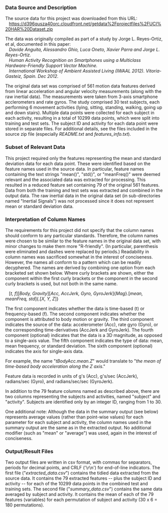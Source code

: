 ### Data Source and Description

The source data for this project was downloaded from this URL:  
&nbsp;&nbsp;&nbsp;<https://d396qusza40orc.cloudfront.net/getdata%2Fprojectfiles%2FUCI%20HAR%20Dataset.zip>

The data was originally compiled as part of a study by Jorge L. Reyes-Ortiz, et al, documented in this paper:  
&nbsp;&nbsp;&nbsp;*Davide Anguita, Alessandro Ghio, Luca Oneto, Xavier Parra and Jorge L. Reyes-Ortiz.*   
&nbsp;&nbsp;&nbsp;*Human Activity Recognition on Smartphones using a Multiclass Hardware-Friendly Support Vector Machine.*   
&nbsp;&nbsp;&nbsp;*International Workshop of Ambient Assisted Living (IWAAL 2012). Vitoria-Gasteiz, Spain. Dec 2012.*   

The original data set was comprised of 561 motion data features derived from linear acceleration and angular velocity measurements (along with the raw inertial data). The measurements were taken from 3-axis smartphone acclerometers and rate gyros. The study comprised 30 test subjects, each performing 6 movement activities (lying, sitting, standing, walking, going up and down stairs). Multiple data points were collected for each subject in each activity, resulting in a total of 10299 data points, which were split into training and test sets. The subject ID and activity for each data point were stored in separate files. For additional details, see the files included in the source zip file (especially *README.txt* and *features_info.txt*).


### Subset of Relevant Data

This project required only the features representing the mean and standard deviation data for each data point. These were identified based on the feature names used in the source data. In particular, feature names containing the text strings "mean()", "std()", or "meanFreq()" were deemed relevant and the associated data was extracted for processing. This resulted in a reduced feature set containing 79 of the original 561 features. Data from both the training and test sets was extracted and combined in the output data. The raw inertial data in the original data set (in sub-directories named "Inertial Signals") was not processed since it does not represent mean or standard deviation data. 


### Interpretation of Column Names

The requirements for this project did not specify that the column names should conform to any particular standards. Therefore, the column names were chosen to be similar to the feature names in the original data set, with minor changes to make them more "R-friendly". (In particular, parenthesis were eliminated and dashes were replaced by periods.) Readability in column names was sacrificed somewhat in the interest of conciseness. However, the names all conform to a pattern which can be readily decyphered. The names are derived by combining one option from each bracketed set shown below. Where curly brackets are shown, either the component within the first curly brackets or the component in the second curly brackets is used, but not both in the same name.

&nbsp;&nbsp;&nbsp;[*t, f*][*Body, Gravity*][*Acc, AccJerk, Gyro, GyroJerk*]{*Mag*}.[*mean, meanFreq, std*]{.[*X, Y, Z*]}

The first component indicates whether the data is time-based (t) or frequency-based (f). The second component indicates whether the component is attributed to body motion or gravity. The third component indicates the source of the data: accelerometer (Acc), rate gyro (Gyro), or the corresponding time-derivatives (AccJerk and GyroJerk). The fourth component (optional) indicates that the data is a 3D magnitude, as opposed to a single-axis value. The fifth component indicates the type of data: mean, mean frequency, or standard deviation. The sixth component (optional) indicates the axis for single-axis data.

For example, the name "*tBodyAcc.mean.Z*" would translate to "*the mean of time-based body acceleration along the Z axis*."

Feature data is recorded in units of g's (Acc), g's/sec (AccJerk), radians/sec (Gyro), and radians/sec/sec (GyroJerk).

In addition to the 79 feature columns named as described above, there are two columns representing the subjects and activities, named "subject" and "activity". Subjects are identified only by an integer ID, ranging from 1 to 30. 

One additional note: Although the data in the summary output (see below) represents average values (rather than point-wise values) for each parameter for each subject and activity, the column names used in the summary output are the same as in the extracted output. No additional modifier (such as "mean" or "average") was used, again in the interest of conciseness. 


### Output/Result Files

Two output files are written in csv format, with commas for separators, periods for decimal points, and CRLF ('\r\n') for end-of-line indicators. The first file ("*extracted_data.csv*") contains the tidied data extracted from the source data. It contains the 79 extracted features -- plus the subject ID and activity -- for each of the 10299 data points in the combined test and training sets. The second file ("*summary_data.csv*") contains the same data averaged by subject and activity. It contains the mean of each of the 79 features (variables) for each permutation of subject and activity (30 x 6 = 180 permutations). 
